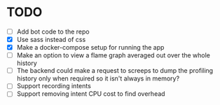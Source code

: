 TODO
=====

* [ ] Add bot code to the repo
* [x] Use sass instead of css
* [x] Make a docker-compose setup for running the app
* [ ] Make an option to view a flame graph averaged out over the whole history
* [ ] The backend could make a request to screeps to dump the profiling history
      only when required so it isn't always in memory?
* [ ] Support recording intents
* [ ] Support removing intent CPU cost to find overhead
